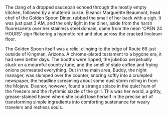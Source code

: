 The clang of a dropped saucepan echoed through the mostly empty kitchen, followed by a muttered curse. Eleanor Marguerite Beaumont, head chef of the Golden Spoon Diner, rubbed the small of her back with a sigh. It was just past 3 AM, and the only light in the diner, aside from the harsh fluorescents over her stainless steel domain, came from the neon 'OPEN 24 HOURS' sign flickering a hypnotic red and blue across the cracked linoleum floor.

The Golden Spoon itself was a relic, clinging to the edge of Route 66 just outside of Kingman, Arizona. A chrome-plated testament to a bygone era, it had seen better days. The booths were ripped, the jukebox perpetually stuck on a mournful country tune, and the smell of stale coffee and frying onions permeated everything. Out in the main area, Buddy, the night manager, was slumped over the counter, snoring softly into a crumpled newspaper, the headline screaming about some dust storm rolling in from the Mojave. Eleanor, however, found a strange solace in the quiet hum of the freezers and the rhythmic sizzle of the grill. This was her world, a gritty, grease-stained haven where she could lose herself in the precise art of transforming simple ingredients into comforting sustenance for weary travelers and restless souls.
